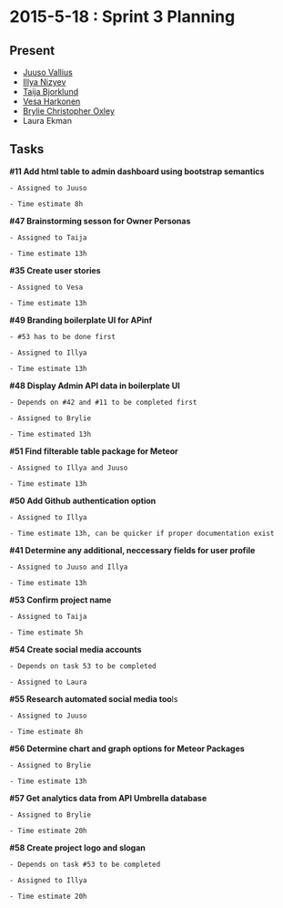 # 2015-5-18 : Sprint 3 Planning 

## Present

*   [Juuso Vallius](/ep/profile/tPN01rySCnJ) 
*   [Illya Nizyev](/ep/profile/w4lbdyiXvgi) 
*   [Taija Bjorklund](/ep/profile/qMJYdtOf8Ww) 
*   [Vesa Harkonen](/ep/profile/mFT9pPj9CGy) 
*   [Brylie Christopher Oxley](https://www.openhub.net/accounts/brylie) 
*   Laura Ekman

## Tasks

**#11 Add html table to admin dashboard using bootstrap semantics**

    - Assigned to Juuso

    - Time estimate 8h

**#47 Brainstorming sesson for Owner Personas**

    - Assigned to Taija

    - Time estimate 13h

**#35 Create user stories**

    - Assigned to Vesa

    - Time estimate 13h

**#49 Branding boilerplate UI for APinf**

    - #53 has to be done first    

    - Assigned to Illya

    - Time estimate 13h

**#48 Display Admin API data in boilerplate UI**

    - Depends on #42 and #11 to be completed first

    - Assigned to Brylie

    - Time estimated 13h

**#51 Find filterable table package for Meteor**

    - Assigned to Illya and Juuso

    - Time estimate 13h

**#50 Add Github authentication option**

    - Assigned to Illya 

    - Time estimate 13h, can be quicker if proper documentation exist

**#41 Determine any additional, neccessary fields for user profile**

    - Assigned to Juuso and Illya

    - Time estimate 13h

**#53 Confirm project name**

    - Assigned to Taija

    - Time estimate 5h

**#54 Create social media accounts**

    - Depends on task 53 to be completed

    - Assigned to Laura

**#55 Research automated social media too**ls

    - Assigned to Juuso

    - Time estimate 8h

**#56 Determine chart and graph options for Meteor Packages**

    - Assigned to Brylie

    - Time estimate 13h

**#57 Get analytics data from API Umbrella database**

    - Assigned to Brylie

    - Time estimate 20h

**#58 Create project logo and slogan**

    - Depends on task #53 to be completed 

    - Assigned to Illya

    - Time estimate 20h

    